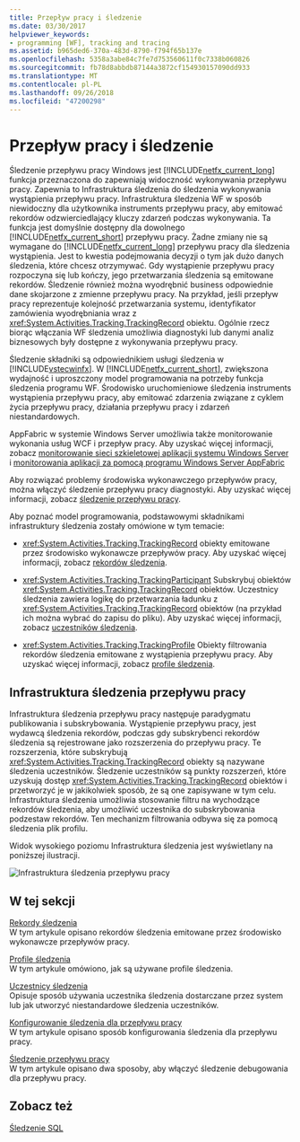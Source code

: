 ```yaml
---
title: Przepływ pracy i śledzenie
ms.date: 03/30/2017
helpviewer_keywords:
- programming [WF], tracking and tracing
ms.assetid: b965ded6-370a-483d-8790-f794f65b137e
ms.openlocfilehash: 5358a3abe84c7fe7d753560611f0c7338b060826
ms.sourcegitcommit: fb78d8abbdb87144a3872cf154930157090dd933
ms.translationtype: MT
ms.contentlocale: pl-PL
ms.lasthandoff: 09/26/2018
ms.locfileid: "47200298"
---
```

# <a name="workflow-tracking-and-tracing"></a>Przepływ pracy i śledzenie
Śledzenie przepływu pracy Windows jest [!INCLUDE[netfx_current_long](../../../includes/netfx-current-long-md.md)] funkcja przeznaczona do zapewniają widoczność wykonywania przepływu pracy. Zapewnia to Infrastruktura śledzenia do śledzenia wykonywania wystąpienia przepływu pracy. Infrastruktura śledzenia WF w sposób niewidoczny dla użytkownika instruments przepływu pracy, aby emitować rekordów odzwierciedlający kluczy zdarzeń podczas wykonywania. Ta funkcja jest domyślnie dostępny dla dowolnego [!INCLUDE[netfx_current_short](../../../includes/netfx-current-short-md.md)] przepływu pracy. Żadne zmiany nie są wymagane do [!INCLUDE[netfx_current_long](../../../includes/netfx-current-long-md.md)] przepływu pracy dla śledzenia wystąpienia. Jest to kwestia podejmowania decyzji o tym jak dużo danych śledzenia, które chcesz otrzymywać. Gdy wystąpienie przepływu pracy rozpoczyna się lub kończy, jego przetwarzania śledzenia są emitowane rekordów. Śledzenie również można wyodrębnić business odpowiednie dane skojarzone z zmienne przepływu pracy. Na przykład, jeśli przepływ pracy reprezentuje kolejność przetwarzania systemu, identyfikator zamówienia wyodrębniania wraz z <xref:System.Activities.Tracking.TrackingRecord> obiektu. Ogólnie rzecz biorąc włączania WF śledzenia umożliwia diagnostyki lub danymi analiz biznesowych były dostępne z wykonywania przepływu pracy.  
  
 Śledzenie składniki są odpowiednikiem usługi śledzenia w [!INCLUDE[vstecwinfx](../../../includes/vstecwinfx-md.md)]. W [!INCLUDE[netfx_current_short](../../../includes/netfx-current-short-md.md)], zwiększona wydajność i uproszczony model programowania na potrzeby funkcja śledzenia programu WF. Środowisko uruchomieniowe śledzenia instruments wystąpienia przepływu pracy, aby emitować zdarzenia związane z cyklem życia przepływu pracy, działania przepływu pracy i zdarzeń niestandardowych.  
  
 AppFabric w systemie Windows Server umożliwia także monitorowanie wykonania usług WCF i przepływ pracy. Aby uzyskać więcej informacji, zobacz [monitorowanie sieci szkieletowej aplikacji systemu Windows Server](https://go.microsoft.com/fwlink/?LinkId=201273) i [monitorowania aplikacji za pomocą programu Windows Server AppFabric](https://go.microsoft.com/fwlink/?LinkId=201287)  
  
 Aby rozwiązać problemy środowiska wykonawczego przepływów pracy, można włączyć śledzenie przepływu pracy diagnostyki. Aby uzyskać więcej informacji, zobacz [śledzenie przepływu pracy](../../../docs/framework/windows-workflow-foundation/workflow-tracing.md).  
  
 Aby poznać model programowania, podstawowymi składnikami infrastruktury śledzenia zostały omówione w tym temacie:  
  
-   <xref:System.Activities.Tracking.TrackingRecord> obiekty emitowane przez środowisko wykonawcze przepływów pracy. Aby uzyskać więcej informacji, zobacz [rekordów śledzenia](../../../docs/framework/windows-workflow-foundation/tracking-records.md).  
  
-   <xref:System.Activities.Tracking.TrackingParticipant> Subskrybuj obiektów <xref:System.Activities.Tracking.TrackingRecord> obiektów. Uczestnicy śledzenia zawiera logikę do przetwarzania ładunku z <xref:System.Activities.Tracking.TrackingRecord> obiektów (na przykład ich można wybrać do zapisu do pliku). Aby uzyskać więcej informacji, zobacz [uczestników śledzenia](../../../docs/framework/windows-workflow-foundation/tracking-participants.md).  
  
-   <xref:System.Activities.Tracking.TrackingProfile> Obiekty filtrowania rekordów śledzenia emitowane z wystąpienia przepływu pracy. Aby uzyskać więcej informacji, zobacz [profile śledzenia](../../../docs/framework/windows-workflow-foundation/tracking-profiles.md).  
  
## <a name="workflow-tracking-infrastructure"></a>Infrastruktura śledzenia przepływu pracy  
 Infrastruktura śledzenia przepływu pracy następuje paradygmatu publikowania i subskrybowania. Wystąpienie przepływu pracy, jest wydawcą śledzenia rekordów, podczas gdy subskrybenci rekordów śledzenia są rejestrowane jako rozszerzenia do przepływu pracy. Te rozszerzenia, które subskrybują <xref:System.Activities.Tracking.TrackingRecord> obiekty są nazywane śledzenia uczestników. Śledzenie uczestników są punkty rozszerzeń, które uzyskują dostęp <xref:System.Activities.Tracking.TrackingRecord> obiektów i przetworzyć je w jakikolwiek sposób, że są one zapisywane w tym celu. Infrastruktura śledzenia umożliwia stosowanie filtru na wychodzące rekordów śledzenia, aby umożliwić uczestnika do subskrybowania podzestaw rekordów. Ten mechanizm filtrowania odbywa się za pomocą śledzenia plik profilu.  
  
 Widok wysokiego poziomu Infrastruktura śledzenia jest wyświetlany na poniższej ilustracji.  
  
 ![Infrastruktura śledzenia przepływu pracy](../../../docs/framework/windows-workflow-foundation/media/wv.gif "WV")  
  
## <a name="in-this-section"></a>W tej sekcji  
 [Rekordy śledzenia](../../../docs/framework/windows-workflow-foundation/tracking-records.md)  
 W tym artykule opisano rekordów śledzenia emitowane przez środowisko wykonawcze przepływów pracy.  
  
 [Profile śledzenia](../../../docs/framework/windows-workflow-foundation/tracking-profiles.md)  
 W tym artykule omówiono, jak są używane profile śledzenia.  
  
 [Uczestnicy śledzenia](../../../docs/framework/windows-workflow-foundation/tracking-participants.md)  
 Opisuje sposób używania uczestnika śledzenia dostarczane przez system lub jak utworzyć niestandardowe śledzenia uczestników.  
  
 [Konfigurowanie śledzenia dla przepływu pracy](../../../docs/framework/windows-workflow-foundation/configuring-tracking-for-a-workflow.md)  
 W tym artykule opisano sposób konfigurowania śledzenia dla przepływu pracy.  
  
 [Śledzenie przepływu pracy](../../../docs/framework/windows-workflow-foundation/workflow-tracing.md)  
 W tym artykule opisano dwa sposoby, aby włączyć śledzenie debugowania dla przepływu pracy.  
  
## <a name="see-also"></a>Zobacz też  
 [Śledzenie SQL](../../../docs/framework/windows-workflow-foundation/samples/sql-tracking.md)
